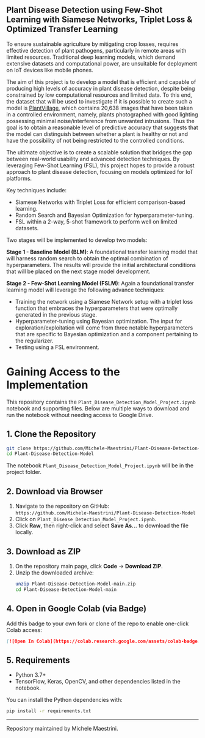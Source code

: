 **Plant Disease Detection using Few-Shot Learning with Siamese Networks, Triplet Loss & Optimized Transfer Learning**
---
To ensure sustainable agriculture by mitigating crop losses, requires effective detection of plant pathogens, particularly in remote areas with limited resources. Traditional deep learning models, which demand extensive datasets and computational power, are unsuitable for deployment on IoT devices like mobile phones.

The aim of this project is to develop a model that is efficient and capable of producing high levels of accuracy in plant disease detection, despite being constrained by low computational resources and limited data. To this end, the dataset that will be used to investigate if it is possible to create such a model is  [PlantVillage](https://www.kaggle.com/datasets/emmarex/plantdisease), which contains 20,638 images that have been taken in a controlled environment, namely, plants photographed with good lighting possessing minimal noise/interference from unwanted intrusions. Thus the goal is to obtain a reasonable level of predictive accuracy that suggests that the model can distinguish between whether a plant is healthy or not and have the possibility of not being restricted to the controlled conditions.

The ultimate objective is to create a scalable solution that bridges the gap between real-world usability and advanced detection techniques. By leveraging Few-Shot Learning (FSL), this project hopes to provide a robust approach to plant disease detection, focusing on models optimized for IoT platforms.

Key techniques include:

* Siamese Networks with Triplet Loss for efficient comparison-based learning.
* Random Search and Bayesian Optimization for hyperparameter-tuning.
* FSL within a 2-way, 5-shot framework to perform well on limited datasets.

Two stages will be implemented to develop two models:

**Stage 1 - Baseline Model (BLM)**: A foundational transfer learning model that will harness random search to obtain the optimal combination of hyperparameters. The results will provide the initial architectural conditions that will be placed on the next stage model development.

**Stage 2 - Few-Shot Learning Model (FSLM)**: Again a foundational transfer learning model will leverage the following advance techniques:
* Training the network using a Siamese Network setup with a triplet loss function that embraces the hyperparameters that were optimally generated in the previous stage.
* Hyperparameter-tuning using Bayesian optimization. The input for exploration/exploitation will come from three notable hyperparameters that are specific to Bayesian optimization and a component pertaining to the regularizer.
* Testing using a FSL environment.

# Gaining Access to the Implementation

This repository contains the `Plant_Disease_Detection_Model_Project.ipynb` notebook and supporting files. Below are multiple ways to download and run the notebook without needing access to Google Drive.

## 1. Clone the Repository

```bash
git clone https://github.com/Michele-Maestrini/Plant-Disease-Detection-Model.git
cd Plant-Disease-Detection-Model
```

The notebook `Plant_Disease_Detection_Model_Project.ipynb` will be in the project folder.

## 2. Download via Browser

1. Navigate to the repository on GitHub:  
   `https://github.com/Michele-Maestrini/Plant-Disease-Detection-Model`  
2. Click on `Plant_Disease_Detection_Model_Project.ipynb`.  
3. Click **Raw**, then right-click and select **Save As…** to download the file locally.

## 3. Download as ZIP

1. On the repository main page, click **Code** → **Download ZIP**.  
2. Unzip the downloaded archive:  
   ```bash
   unzip Plant-Disease-Detection-Model-main.zip
   cd Plant-Disease-Detection-Model-main
   ```

## 4. Open in Google Colab (via Badge)

Add this badge to your own fork or clone of the repo to enable one-click Colab access:

```markdown
[![Open In Colab](https://colab.research.google.com/assets/colab-badge.svg)](https://colab.research.google.com/github/Michele-Maestrini/Plant-Disease-Detection-Model/blob/main/Plant_Disease_Detection_Model_Project.ipynb)
```

## 5. Requirements

- Python 3.7+  
- TensorFlow, Keras, OpenCV, and other dependencies listed in the notebook.  

You can install the Python dependencies with:

```bash
pip install -r requirements.txt
```

---

Repository maintained by Michele Maestrini.

